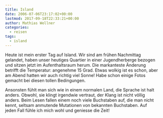 ```yaml
---
title: Island
date: 2006-07-06T23:17:02+00:00
lastmod: 2017-09-18T22:33:21+00:00
author: Mathias Wellner
categories:
  - reisen
tags:
  - island
---
```

Heute ist mein erster Tag auf Island. Wir sind am frühen Nachmittag gelandet, haben unser heutiges Quartier in einer Jugendherberge bezogen und sitzen jetzt im Aufenthaltsraum herum. Die markanteste Änderung betrifft die Temperatur: angenehme 15 Grad. Etwas wolkig ist es schon, aber am Abend hatten wir auch richtig viel Sonne! Habe schon einige Fotos gemacht bei diesen tollen Bedingungen. 

Ansonsten fühlt man sich wie in einem normalen Land, die Sprache ist halt anders. Obwohl, sie klingt irgendwie vertraut, der Klang ist nicht völlig anders. Beim Lesen fallen einem noch viele Buchstaben auf, die man nicht kennt, seltsam anmutende Mutationen von bekannten Buchstaben. Auf jeden Fall fühle ich mich wohl und geniesse die Zeit!